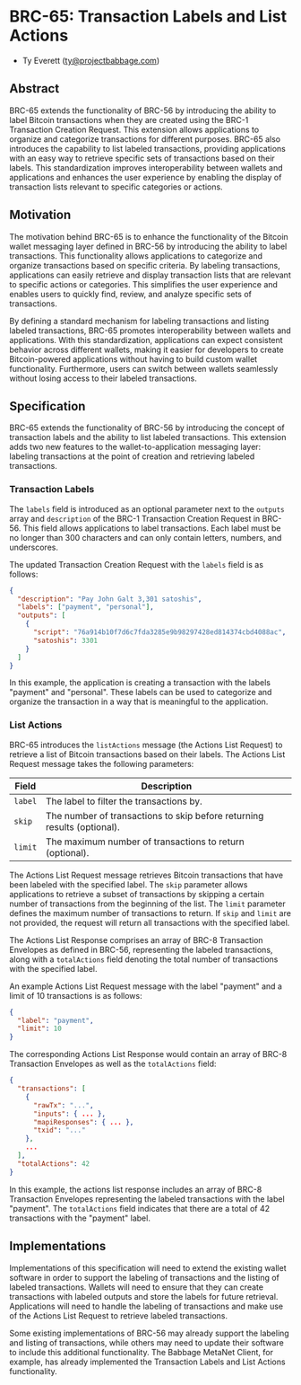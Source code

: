 # BRC-65: Transaction Labels and List Actions

- Ty Everett (ty@projectbabbage.com)

## Abstract

BRC-65 extends the functionality of BRC-56 by introducing the ability to label Bitcoin transactions when they are created using the BRC-1 Transaction Creation Request. This extension allows applications to organize and categorize transactions for different purposes. BRC-65 also introduces the capability to list labeled transactions, providing applications with an easy way to retrieve specific sets of transactions based on their labels. This standardization improves interoperability between wallets and applications and enhances the user experience by enabling the display of transaction lists relevant to specific categories or actions.

## Motivation

The motivation behind BRC-65 is to enhance the functionality of the Bitcoin wallet messaging layer defined in BRC-56 by introducing the ability to label transactions. This functionality allows applications to categorize and organize transactions based on specific criteria. By labeling transactions, applications can easily retrieve and display transaction lists that are relevant to specific actions or categories. This simplifies the user experience and enables users to quickly find, review, and analyze specific sets of transactions.

By defining a standard mechanism for labeling transactions and listing labeled transactions, BRC-65 promotes interoperability between wallets and applications. With this standardization, applications can expect consistent behavior across different wallets, making it easier for developers to create Bitcoin-powered applications without having to build custom wallet functionality. Furthermore, users can switch between wallets seamlessly without losing access to their labeled transactions.

## Specification

BRC-65 extends the functionality of BRC-56 by introducing the concept of transaction labels and the ability to list labeled transactions. This extension adds two new features to the wallet-to-application messaging layer: labeling transactions at the point of creation and retrieving labeled transactions.

### Transaction Labels

The `labels` field is introduced as an optional parameter next to the `outputs` array and `description` of the BRC-1 Transaction Creation Request in BRC-56. This field allows applications to label transactions. Each label must be no longer than 300 characters and can only contain letters, numbers, and underscores.

The updated Transaction Creation Request with the `labels` field is as follows:

```json
{
  "description": "Pay John Galt 3,301 satoshis",
  "labels": ["payment", "personal"],
  "outputs": [
    {
      "script": "76a914b10f7d6c7fda3285e9b98297428ed814374cbd4088ac",
      "satoshis": 3301
    }
  ]
}
```

In this example, the application is creating a transaction with the labels "payment" and "personal". These labels can be used to categorize and organize the transaction in a way that is meaningful to the application.

### List Actions

BRC-65 introduces the `listActions` message (the Actions List Request) to retrieve a list of Bitcoin transactions based on their labels. The Actions List Request message takes the following parameters:

| Field   | Description                                                             |
| ------- | ----------------------------------------------------------------------- |
| `label` | The label to filter the transactions by.                                |
| `skip`  | The number of transactions to skip before returning results (optional). |
| `limit` | The maximum number of transactions to return (optional).                |

The Actions List Request message retrieves Bitcoin transactions that have been labeled with the specified label. The `skip` parameter allows applications to retrieve a subset of transactions by skipping a certain number of transactions from the beginning of the list. The `limit` parameter defines the maximum number of transactions to return. If `skip` and `limit` are not provided, the request will return all transactions with the specified label.

The Actions List Response comprises an array of BRC-8 Transaction Envelopes as defined in BRC-56, representing the labeled transactions, along with a `totalActions` field denoting the total number of transactions with the specified label.

An example Actions List Request message with the label "payment" and a limit of 10 transactions is as follows:

```json
{
  "label": "payment",
  "limit": 10
}
```

The corresponding Actions List Response would contain an array of BRC-8 Transaction Envelopes as well as the `totalActions` field:

```json
{
  "transactions": [
    {
      "rawTx": "...",
      "inputs": { ... },
      "mapiResponses": { ... },
      "txid": "..."
    },
    ...
  ],
  "totalActions": 42
}
```

In this example, the actions list response includes an array of BRC-8 Transaction Envelopes representing the labeled transactions with the label "payment". The `totalActions` field indicates that there are a total of 42 transactions with the "payment" label.

## Implementations

Implementations of this specification will need to extend the existing wallet software in order to support the labeling of transactions and the listing of labeled transactions. Wallets will need to ensure that they can create transactions with labeled outputs and store the labels for future retrieval. Applications will need to handle the labeling of transactions and make use of the Actions List Request to retrieve labeled transactions.

Some existing implementations of BRC-56 may already support the labeling and listing of transactions, while others may need to update their software to include this additional functionality. The Babbage MetaNet Client, for example, has already implemented the Transaction Labels and List Actions functionality.
